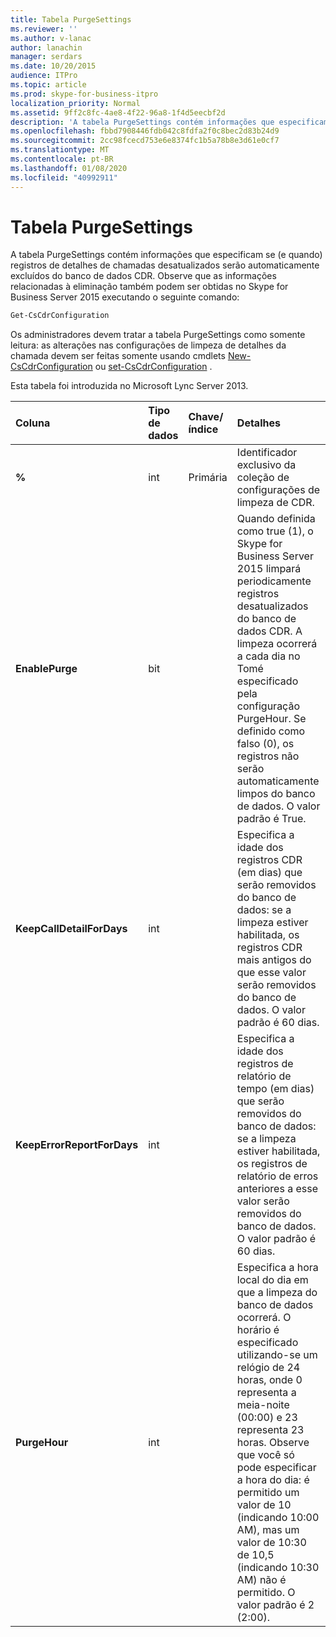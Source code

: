 ```yaml
---
title: Tabela PurgeSettings
ms.reviewer: ''
ms.author: v-lanac
author: lanachin
manager: serdars
ms.date: 10/20/2015
audience: ITPro
ms.topic: article
ms.prod: skype-for-business-itpro
localization_priority: Normal
ms.assetid: 9ff2c8fc-4ae8-4f22-96a8-1f4d5eecbf2d
description: 'A tabela PurgeSettings contém informações que especificam se (e quando) registros de detalhes de chamadas desatualizados serão automaticamente excluídos do banco de dados CDR. Observe que as informações relacionadas à eliminação também podem ser obtidas no Skype for Business Server 2015 executando o seguinte comando:'
ms.openlocfilehash: fbbd7908446fdb042c8fdfa2f0c8bec2d83b24d9
ms.sourcegitcommit: 2cc98fcecd753e6e8374fc1b5a78b8e3d61e0cf7
ms.translationtype: MT
ms.contentlocale: pt-BR
ms.lasthandoff: 01/08/2020
ms.locfileid: "40992911"
---
```

# <a name="purgesettings-table"></a>Tabela PurgeSettings
 
A tabela PurgeSettings contém informações que especificam se (e quando) registros de detalhes de chamadas desatualizados serão automaticamente excluídos do banco de dados CDR. Observe que as informações relacionadas à eliminação também podem ser obtidas no Skype for Business Server 2015 executando o seguinte comando:
  
```PowerShell
Get-CsCdrConfiguration
```

Os administradores devem tratar a tabela PurgeSettings como somente leitura: as alterações nas configurações de limpeza de detalhes da chamada devem ser feitas somente usando cmdlets [New-CsCdrConfiguration](https://docs.microsoft.com/powershell/module/skype/new-cscdrconfiguration?view=skype-ps) ou [set-CsCdrConfiguration](https://docs.microsoft.com/powershell/module/skype/set-cscdrconfiguration?view=skype-ps) .
  
Esta tabela foi introduzida no Microsoft Lync Server 2013.
  
|**Coluna**|**Tipo de dados**|**Chave/índice**|**Detalhes**|
|:-----|:-----|:-----|:-----|
|**%** <br/> |int  <br/> |Primária  <br/> |Identificador exclusivo da coleção de configurações de limpeza de CDR.  <br/> |
|**EnablePurge** <br/> |bit  <br/> ||Quando definida como true (1), o Skype for Business Server 2015 limpará periodicamente registros desatualizados do banco de dados CDR. A limpeza ocorrerá a cada dia no Tomé especificado pela configuração PurgeHour. Se definido como falso (0), os registros não serão automaticamente limpos do banco de dados. O valor padrão é True.  <br/> |
|**KeepCallDetailForDays** <br/> |int  <br/> ||Especifica a idade dos registros CDR (em dias) que serão removidos do banco de dados: se a limpeza estiver habilitada, os registros CDR mais antigos do que esse valor serão removidos do banco de dados. O valor padrão é 60 dias.  <br/> |
|**KeepErrorReportForDays** <br/> |int  <br/> ||Especifica a idade dos registros de relatório de tempo (em dias) que serão removidos do banco de dados: se a limpeza estiver habilitada, os registros de relatório de erros anteriores a esse valor serão removidos do banco de dados. O valor padrão é 60 dias.  <br/> |
|**PurgeHour** <br/> |int  <br/> ||Especifica a hora local do dia em que a limpeza do banco de dados ocorrerá. O horário é especificado utilizando-se um relógio de 24 horas, onde 0 representa a meia-noite (00:00) e 23 representa 23 horas. Observe que você só pode especificar a hora do dia: é permitido um valor de 10 (indicando 10:00 AM), mas um valor de 10:30 de 10,5 (indicando 10:30 AM) não é permitido. O valor padrão é 2 (2:00).  <br/> |
   

